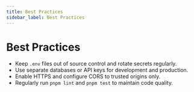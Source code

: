 ```yaml
---
title: Best Practices
sidebar_label: Best Practices
---
```


# Best Practices

- Keep `.env` files out of source control and rotate secrets regularly.
- Use separate databases or API keys for development and production.
- Enable HTTPS and configure CORS to trusted origins only.
- Regularly run `pnpm lint` and `pnpm test` to maintain code quality.
